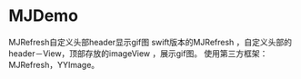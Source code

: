 # MJDemo
MJRefresh自定义头部header显示gif图
swift版本的MJRefresh ，自定义头部的header－View，顶部存放的imageView ，展示gif图。 使用第三方框架：MJRefresh，YYImage。
